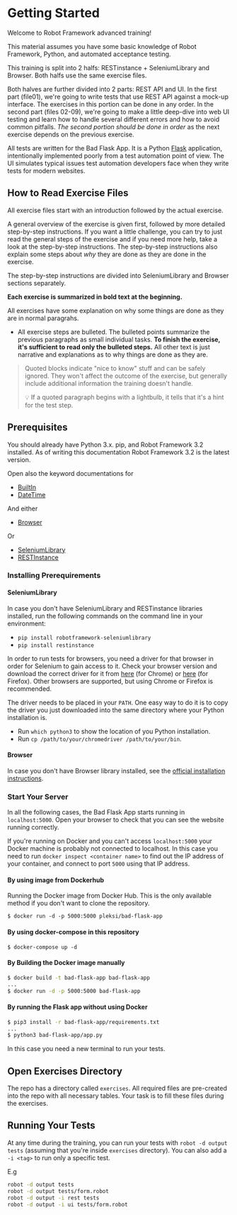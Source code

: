 # Getting Started

Welcome to Robot Framework advanced training!

This material assumes you have some basic knowledge of Robot Framework,
Python, and automated acceptance testing.

This training is split into 2 halfs: RESTinstance + SeleniumLibrary and Browser.
Both halfs use the same exercise files.

Both halves are further divided into 2 parts: REST API and UI.
In the first part (file01), we're going to write tests that use REST API against a mock-up
interface. The exercises in this portion can be done in any order. In the second part (files 02-09),
we're going to make a little deep-dive into web UI testing and learn how to handle several different errors
and how to avoid common pitfalls. _The second portion should be done in order_ as the next
exercise depends on the previous exercise.

All tests are written for the Bad Flask App.
It is a Python [Flask](https://flask.palletsprojects.com/en/1.1.x/) application,
intentionally implemented poorly from a test automation point of view. The UI simulates typical
issues test automation developers face when they write tests for modern websites.

## How to Read Exercise Files

All exercise files start with an introduction followed by the actual
exercise.

A general overview of the exercise is given first, followed by more detailed step-by-step instructions.
If you want a little challenge, you can try to just read the general steps of the exercise and if you
need more help, take a look at the step-by-step instructions. The step-by-step instructions also
explain some steps about _why_ they are done as they are done in the exercise.

The step-by-step instructions are divided into SeleniumLibrary and Browser sections separately.

**Each exercise is summarized in bold text at the beginning.**

All exercises have some explanation on why some things are done as
they are in normal paragrahs.

- All exercise steps are bulleted. The bulleted points summarize the previous
paragraphs as small individual tasks. **To finish the exercise, it's sufficient to read
only the bulleted steps.** All other text is just narrative and explanations as to why things are
done as they are.

> Quoted blocks indicate "nice to know" stuff and can be safely ignored.
> They won't affect the outcome of the exercise, but generally include
> additional information the training doesn't handle.
>
> :bulb: If a quoted paragraph begins with a lightbulb, it tells that
> it's a hint for the test step.

## Prerequisites

You should already have Python 3.x. pip, and Robot Framework 3.2
installed. As of writing this documentation Robot Framework
3.2 is the latest version.

Open also the keyword documentations for

- [BuiltIn](https://robotframework.org/robotframework/latest/libraries/BuiltIn.html)
- [DateTime](https://robotframework.org/robotframework/latest/libraries/DateTime.html)

And either

- [Browser](https://marketsquare.github.io/robotframework-browser/Browser.html)

Or

- [SeleniumLibrary](https://robotframework.org/SeleniumLibrary/SeleniumLibrary.html)
- [RESTInstance](https://asyrjasalo.github.io/RESTinstance/)

### Installing Prerequirements

#### SeleniumLibrary

In case you don't have SeleniumLibrary and RESTinstance libraries installed, run the
following commands on the command line in your environment:

- `pip install robotframework-seleniumlibrary`
- `pip install restinstance`

In order to run tests for browsers, you need a driver for that browser in order for Selenium
to gain access to it. Check your browser version and download the correct driver for it from
[here](https://chromedriver.chromium.org/) (for Chrome) or
[here](https://github.com/mozilla/geckodriver/releases) (for Firefox). Other browsers are supported,
but using Chrome or Firefox is recommended.

The driver needs to be placed in your `PATH`. One easy way to do it is to copy the driver you just
downloaded into the same directory where your Python installation is.

- Run `which python3` to show the location of you Python installation.
- Run `cp /path/to/your/chromedriver /path/to/your/bin`.

#### Browser

In case you don't have Browser library installed, see the [official installation instructions](https://github.com/MarketSquare/robotframework-browser#installation-instructions).

### Start Your Server

In all the following cases, the Bad Flask App starts running in `localhost:5000`.
Open your browser to check that you can see the website running correctly.

If you're running on Docker and you can't access `localhost:5000` your Docker machine
is probably not connected to localhost. In this case you need to run `docker inspect <container name>`
to find out the IP address of your container, and connect to port `5000` using that IP address.

#### By using image from Dockerhub

Running the Docker image from Docker Hub. This is the only available
method if you don't want to clone the repository.

`$ docker run -d -p 5000:5000 pleksi/bad-flask-app`

#### By using docker-compose in this repository

`$ docker-compose up -d`

#### By Building the Docker image manually

```bash
$ docker build -t bad-flask-app bad-flask-app
...
$ docker run -d -p 5000:5000 bad-flask-app
```

#### By running the Flask app without using Docker

```bash
$ pip3 install -r bad-flask-app/requirements.txt
...
$ python3 bad-flask-app/app.py
```

In this case you need a new terminal to run your tests.

## Open Exercises Directory

The repo has a directory called `exercises`. All required files are pre-created into the repo
with all necessary tables. Your task is to fill these files during the exercises.

## Running Your Tests

At any time during the training, you can run your tests with `robot -d output tests` (assuming
that you're inside `exercises` directory). You can also add a `-i <tag>` to run only a specific test.

E.g

```bash
robot -d output tests
robot -d output tests/form.robot
robot -d output -i rest tests
robot -d output -i ui tests/form.robot
```
